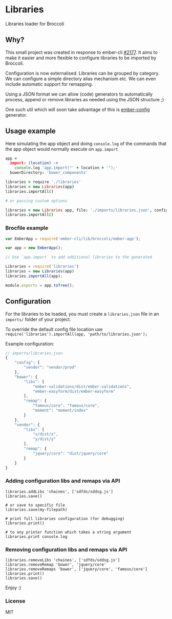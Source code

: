 # Libraries

Libraries loader for Broccoli

## Why?

This small project was created in response to ember-cli [#2177](https://github.com/stefanpenner/ember-cli/issues/2177).
It aims to make it easier and more flexible to configure libraries to be imported by Broccoli. 

Configuration is now externalised. Libraries can be grouped by category. We can configure a simple directory alias mechanism etc.
 We can even include automatic support for remapping.

Using a JSON format we can allow (code) generators to automatically process, append or remove libraries as needed 
using the JSON structure ;)

One such util which will soon take advantage of this is [ember-config](https://github.com/kristianmandrup/ember-config) generator.

## Usage example

Here simulating the app object and doing `console.log` of the 
commands that the app object would normally execute on `app.import`

```coffeescript
app =
  import: (location) ->
    console.log 'app.import("' + location + '");'
  bowerDirectory: 'bower_components'

libraries = require './libraries'
libraries = new Libraries(app)
libraries.importAll()

# or passing custom options 

libraries = new Libraries app, file: './imports/libraries.json', config: {vendor: 'vendor/dev'}
libraries.importAll() 
```

### Brocfile example

```javascript
var EmberApp = require('ember-cli/lib/broccoli/ember-app');

var app = new EmberApp();

// Use `app.import` to add additional libraries to the generated

Libraries = require('libraries')
libraries = new Libraries(app)
libraries.importAll(app);

module.exports = app.toTree();
```

## Configuration

For the libraries to be loaded, you must create a `libraries.json` file in an `imports/` folder of your project.

To override the default config file location use `require('libraries').importAll(app, 'path/to/libraries.json');`

Example configuration:

```javascript
// imports/libraries.json
{
    "config": {
        "vendor": "vendor/prod"
    },
    "bower": {
        "libs": [
            "ember-validations/dist/ember-validations",
            "ember-easyform/dist/ember-easyform"
        ],
        "remap": {
            "famous/core": "famous/core",
            "moment": "moment/index"
        }
    },
    "vendor": {
        "libs": [
            "x/dist/x",
            "y/dist/y"
        ],
        "remap": {
            "jquery/core": "dist/jquery/core"
        }
    }
}
```

### Adding configuration libs and remaps via API

```
libraries.addLibs 'chaines', ['sdfds/sddsg.js']
libraries.save()

# or save to specific file
libraries.save(my-filepath)

# print full libraries configuration (for debugging)
libraries.print()

# to any printer function which takes a string argument
libraries.print console.log
```

### Removing configuration libs and remaps via API

```
libraries.removeLibs 'chaines', ['sdfds/sddsg.js']
libraries.removeRemap 'bower', 'jquery/core'
libraries.removeRemaps 'bower', ['jquery/core', 'famous/core']
libraries.print()
libraries.save()
```

Enjoy :)

### License

MIT
